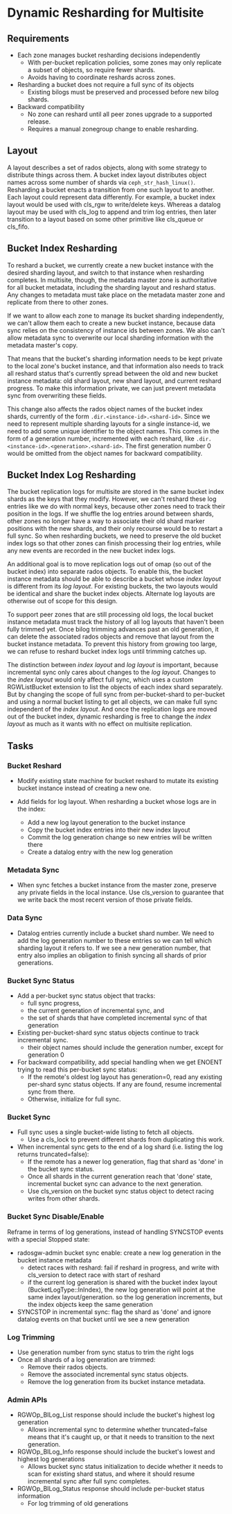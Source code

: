 # Dynamic Resharding for Multisite

## Requirements

* Each zone manages bucket resharding decisions independently
    - With per-bucket replication policies, some zones may only replicate a subset of objects, so require fewer shards.
    - Avoids having to coordinate reshards across zones.
* Resharding a bucket does not require a full sync of its objects
    - Existing bilogs must be preserved and processed before new bilog shards.
* Backward compatibility
    - No zone can reshard until all peer zones upgrade to a supported release.
    - Requires a manual zonegroup change to enable resharding.

## Layout

A layout describes a set of rados objects, along with some strategy to distribute things across them. A bucket index layout distributes object names across some number of shards via `ceph_str_hash_linux()`. Resharding a bucket enacts a transition from one such layout to another. Each layout could represent data differently. For example, a bucket index layout would be used with cls_rgw to write/delete keys. Whereas a datalog layout may be used with cls_log to append and trim log entries, then later transition to a layout based on some other primitive like cls_queue or cls_fifo.

## Bucket Index Resharding

To reshard a bucket, we currently create a new bucket instance with the desired sharding layout, and switch to that instance when resharding completes. In multisite, though, the metadata master zone is authoritative for all bucket metadata, including the sharding layout and reshard status. Any changes to metadata must take place on the metadata master zone and replicate from there to other zones.

If we want to allow each zone to manage its bucket sharding independently, we can't allow them each to create a new bucket instance, because data sync relies on the consistency of instance ids between zones. We also can't allow metadata sync to overwrite our local sharding information with the metadata master's copy.

That means that the bucket's sharding information needs to be kept private to the local zone's bucket instance, and that information also needs to track all reshard status that's currently spread between the old and new bucket instance metadata: old shard layout, new shard layout, and current reshard progress. To make this information private, we can just prevent metadata sync from overwriting these fields.

This change also affects the rados object names of the bucket index shards, currently of the form `.dir.<instance-id>.<shard-id>`. Since we need to represent multiple sharding layouts for a single instance-id, we need to add some unique identifier to the object names. This comes in the form of a generation number, incremented with each reshard, like `.dir.<instance-id>.<generation>.<shard-id>`. The first generation number 0 would be omitted from the object names for backward compatibility.

## Bucket Index Log Resharding

The bucket replication logs for multisite are stored in the same bucket index shards as the keys that they modify. However, we can't reshard these log entries like we do with normal keys, because other zones need to track their position in the logs. If we shuffle the log entries around between shards, other zones no longer have a way to associate their old shard marker positions with the new shards, and their only recourse would be to restart a full sync. So when resharding buckets, we need to preserve the old bucket index logs so that other zones can finish processing their log entries, while any new events are recorded in the new bucket index logs.

An additional goal is to move replication logs out of omap (so out of the bucket index) into separate rados objects. To enable this, the bucket instance metadata should be able to describe a bucket whose *index layout* is different from its *log layout*. For existing buckets, the two layouts would be identical and share the bucket index objects. Alternate log layouts are otherwise out of scope for this design.

To support peer zones that are still processing old logs, the local bucket instance metadata must track the history of all log layouts that haven't been fully trimmed yet. Once bilog trimming advances past an old generation, it can delete the associated rados objects and remove that layout from the bucket instance metadata. To prevent this history from growing too large, we can refuse to reshard bucket index logs until trimming catches up.

The distinction between *index layout* and *log layout* is important, because incremental sync only cares about changes to the *log layout*. Changes to the *index layout* would only affect full sync, which uses a custom RGWListBucket extension to list the objects of each index shard separately. But by changing the scope of full sync from per-bucket-shard to per-bucket and using a normal bucket listing to get all objects, we can make full sync independent of the *index layout*. And once the replication logs are moved out of the bucket index, dynamic resharding is free to change the *index layout* as much as it wants with no effect on multisite replication.

## Tasks

### Bucket Reshard

* Modify existing state machine for bucket reshard to mutate its existing bucket instance instead of creating a new one.

* Add fields for log layout. When resharding a bucket whose logs are in the index:
    - Add a new log layout generation to the bucket instance
    - Copy the bucket index entries into their new index layout
    - Commit the log generation change so new entries will be written there
    - Create a datalog entry with the new log generation

### Metadata Sync

* When sync fetches a bucket instance from the master zone, preserve any private fields in the local instance. Use cls_version to guarantee that we write back the most recent version of those private fields.

### Data Sync

* Datalog entries currently include a bucket shard number. We need to add the log generation number to these entries so we can tell which sharding layout it refers to. If we see a new generation number, that entry also implies an obligation to finish syncing all shards of prior generations.

### Bucket Sync Status

* Add a per-bucket sync status object that tracks:
    - full sync progress,
    - the current generation of incremental sync, and
    - the set of shards that have completed incremental sync of that generation
* Existing per-bucket-shard sync status objects continue to track incremental sync.
    - their object names should include the generation number, except for generation 0
* For backward compatibility, add special handling when we get ENOENT trying to read this per-bucket sync status:
    - If the remote's oldest log layout has generation=0, read any existing per-shard sync status objects. If any are found, resume incremental sync from there.
    - Otherwise, initialize for full sync.

### Bucket Sync

* Full sync uses a single bucket-wide listing to fetch all objects.
    - Use a cls_lock to prevent different shards from duplicating this work.
* When incremental sync gets to the end of a log shard (i.e. listing the log returns truncated=false):
    - If the remote has a newer log generation, flag that shard as 'done' in the bucket sync status.
    - Once all shards in the current generation reach that 'done' state, incremental bucket sync can advance to the next generation.
    - Use cls_version on the bucket sync status object to detect racing writes from other shards.

### Bucket Sync Disable/Enable

Reframe in terms of log generations, instead of handling SYNCSTOP events with a special Stopped state:

* radosgw-admin bucket sync enable: create a new log generation in the bucket instance metadata
    - detect races with reshard: fail if reshard in progress, and write with cls_version to detect race with start of reshard
    - if the current log generation is shared with the bucket index layout (BucketLogType::InIndex), the new log generation will point at the same index layout/generation. so the log generation increments, but the index objects keep the same generation
* SYNCSTOP in incremental sync: flag the shard as 'done' and ignore datalog events on that bucket until we see a new generation

### Log Trimming

* Use generation number from sync status to trim the right logs
* Once all shards of a log generation are trimmed:
    - Remove their rados objects.
    - Remove the associated incremental sync status objects.
    - Remove the log generation from its bucket instance metadata.

### Admin APIs

* RGWOp_BILog_List response should include the bucket's highest log generation
    - Allows incremental sync to determine whether truncated=false means that it's caught up, or that it needs to transition to the next generation.
* RGWOp_BILog_Info response should include the bucket's lowest and highest log generations
    - Allows bucket sync status initialization to decide whether it needs to scan for existing shard status, and where it should resume incremental sync after full sync completes.
* RGWOp_BILog_Status response should include per-bucket status information
    - For log trimming of old generations
